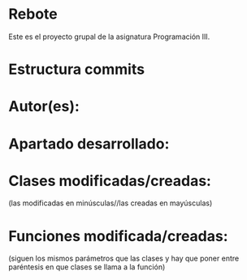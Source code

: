 # Rebote
Este es el proyecto grupal de la asignatura Programación III.

# Estructura commits
  # Autor(es):
  # Apartado desarrollado:
  # Clases modificadas/creadas:
  (las modificadas en minúsculas//las creadas en mayúsculas)
  # Funciones modificada/creadas:
  (siguen los mismos parámetros que las clases y hay que poner entre paréntesis en que clases se llama a la función)
